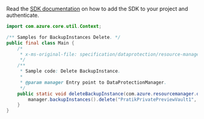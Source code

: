 Read the [SDK documentation](https://github.com/Azure/azure-sdk-for-java/blob/azure-resourcemanager-dataprotection_1.0.0-beta.1/sdk/dataprotection/azure-resourcemanager-dataprotection/README.md) on how to add the SDK to your project and authenticate.

```java
import com.azure.core.util.Context;

/** Samples for BackupInstances Delete. */
public final class Main {
    /*
     * x-ms-original-file: specification/dataprotection/resource-manager/Microsoft.DataProtection/stable/2021-07-01/examples/BackupInstanceOperations/DeleteBackupInstance.json
     */
    /**
     * Sample code: Delete BackupInstance.
     *
     * @param manager Entry point to DataProtectionManager.
     */
    public static void deleteBackupInstance(com.azure.resourcemanager.dataprotection.DataProtectionManager manager) {
        manager.backupInstances().delete("PratikPrivatePreviewVault1", "000pikumar", "testInstance1", Context.NONE);
    }
}
```
